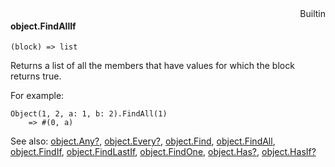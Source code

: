 <div style="float:right"><span class="builtin">Builtin</span></div>

#### object.FindAllIf

``` suneido
(block) => list
```

Returns a list of all the members that have values for which the block returns true.

For example:

``` suneido
Object(1, 2, a: 1, b: 2).FindAll(1)
    => #(0, a)
```


See also:
[object.Any?](<object.Any?.md>),
[object.Every?](<object.Every?.md>),
[object.Find](<object.Find.md>),
[object.FindAll](<object.FindAll.md>),
[object.FindIf](<object.FindIf.md>),
[object.FindLastIf](<object.FindLastIf.md>),
[object.FindOne](<object.FindOne.md>),
[object.Has?](<object.Has?.md>),
[object.HasIf?](<object.HasIf?.md>)
